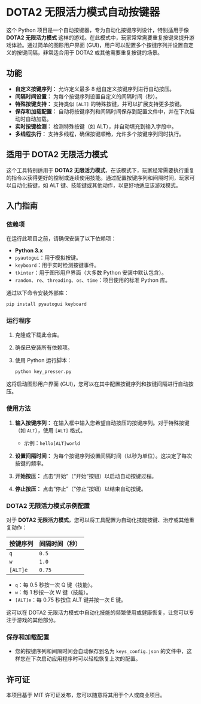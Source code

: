 # DOTA2 无限活力模式自动按键器

这个 Python 项目是一个自动按键器，专为自动化按键序列设计，特别适用于像 **DOTA2 无限活力模式** 这样的游戏。在此模式中，玩家常常需要重复按键来提升游戏体验。通过简单的图形用户界面 (GUI)，用户可以配置多个按键序列并设置自定义的按键间隔，非常适合用于 DOTA2 或其他需要重复按键的场景。

## 功能

- **自定义按键序列：** 允许定义最多 8 组自定义按键序列进行自动按压。
- **间隔时间设置：** 为每个按键序列设置自定义的间隔时间（秒）。
- **特殊按键支持：** 支持类似 `[ALT]` 的特殊按键，并可以扩展支持更多按键。
- **保存和加载配置：** 自动将按键序列和间隔时间保存到配置文件中，并在下次启动时自动加载。
- **实时按键检测：** 检测特殊按键（如 ALT），并自动填充到输入字段中。
- **多线程执行：** 支持多线程，确保按键顺畅，允许多个按键序列同时执行。

## 适用于 DOTA2 无限活力模式

这个工具特别适用于 **DOTA2 无限活力模式**，在该模式下，玩家经常需要执行重复的指令以获得更好的控制或连续使用技能。通过配置按键序列和间隔时间，玩家可以自动化按键，如 ALT 键、技能键或其他动作，以更好地适应该游戏模式。

## 入门指南

### 依赖项

在运行此项目之前，请确保安装了以下依赖项：

- **Python 3.x**
- `pyautogui`：用于模拟按键。
- `keyboard`：用于实时检测按键事件。
- `tkinter`：用于图形用户界面（大多数 Python 安装中默认包含）。
- `random`、`re`、`threading`、`os`、`time`：项目使用的标准 Python 库。

通过以下命令安装外部库：

```bash
pip install pyautogui keyboard
```

### 运行程序

1. 克隆或下载此仓库。
2. 确保已安装所有依赖项。
3. 使用 Python 运行脚本：

   ```bash
   python key_presser.py
   ```

这将启动图形用户界面 (GUI)，您可以在其中配置按键序列和按键间隔进行自动按压。

### 使用方法

1. **输入按键序列：** 在输入框中输入您希望自动按压的按键序列。对于特殊按键（如 `ALT`），使用 `[ALT]` 格式。
   - 示例：`hello[ALT]world`
   
2. **设置间隔时间：** 为每个按键序列设置间隔时间（以秒为单位）。这决定了每次按键的频率。
   
3. **开始按压：** 点击“开始”（“开始”按钮）以启动自动按键过程。
   
4. **停止按压：** 点击“停止”（“停止”按钮）以结束自动按键。

### DOTA2 无限活力模式示例配置

对于 **DOTA2 无限活力模式**，您可以将工具配置为自动化技能按键、治疗或其他重复动作：

| 按键序列       | 间隔时间（秒）  |
| --------------- | ------------------ |
| `q`             | `0.5`              |
| `w`             | `1.0`              |
| `[ALT]e`        | `0.75`             |

- `q`：每 0.5 秒按一次 Q 键（技能）。
- `w`：每 1 秒按一次 W 键（技能）。
- `[ALT]e`：每 0.75 秒按住 ALT 键并按一次 E 键。

这可以在 DOTA2 无限活力模式中自动化技能的频繁使用或健康恢复，让您可以专注于游戏的其他部分。

### 保存和加载配置

- 您的按键序列和间隔时间会自动保存到名为 `keys_config.json` 的文件中，这样您在下次启动应用程序时可以轻松恢复上次的配置。

## 许可证

本项目基于 MIT 许可证发布，您可以随意将其用于个人或商业项目。
